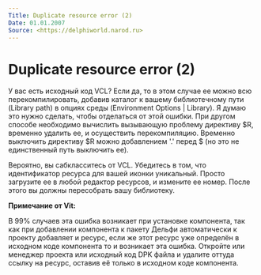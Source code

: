 ```yaml
---
Title: Duplicate resource error (2)
Date: 01.01.2007
Source: <https://delphiworld.narod.ru>
---
```



Duplicate resource error (2)
============================

У вас есть исходный код VCL? Если да, то в этом случае ее можно всю
перекомпилировать, добавив каталог к вашему библиотечному пути (Library
path) в опциях среды (Environment Options \| Library). Я думаю это нужно
сделать, чтобы отделаться от этой ошибки. При другом способе необходимо
вычислить вызывающую проблему директиву $R, временно удалить ее, и
осуществить перекомпиляцию. Временно выключить директиву $R можно
добавлением '.' перед $ (но это не единственный путь выключить ее).

Вероятно, вы сабкласситесь от VCL. Убедитесь в том, что идентификатор
ресурса для вашей иконки уникальный. Просто загрузите ее в любой
редактор ресурсов, и измените ее номер. После этого вы должны
пересобрать вашу библиотеку.


**Примечание от Vit:**

В 99% случаев эта ошибка возникает при установке компонента, так как при
добавлении компонента к пакету Дельфи автоматически к проекту добавляет
и ресурс, если же этот ресурс уже определён в исходном коде компонента
то и возникает эта ошибка. Откройте или менеджер проекта или исходный
код DPK файла и удалите оттуда ссылку на ресурс, оставив её только в
исходном коде компонента.
